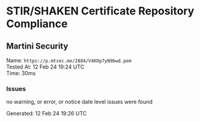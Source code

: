 # STIR/SHAKEN Certificate Repository Compliance

## Martini Security

Name: `https://p.mtsec.me/2884/V4KOp7yN9bwd.pem`\
Tested At: 12 Feb 24 19:24 UTC\
Time: 30ms

### Issues

no warning, or error, or notice date level issues were found

Generated: 12 Feb 24 19:26 UTC